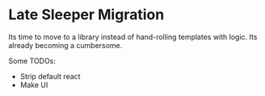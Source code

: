 # Late Sleeper Migration

Its time to move to a library instead of hand-rolling templates with logic. Its already becoming a cumbersome.

Some TODOs:

- Strip default react
- Make UI

